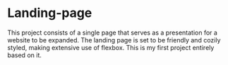 # Landing-page

This project consists of a single page that serves as a presentation for a website to be expanded. The landing page is set to be friendly and cozily styled, making extensive use of flexbox. This is my first project entirely based on it.